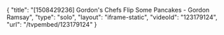 {
    "title": "[1508429236] Gordon's Chefs Flip Some Pancakes - Gordon Ramsay",
    "type": "solo",
    "layout": "iframe-static",
    "videoId": "123179124",
    "url": "\/tvpembed\/123179124"
}